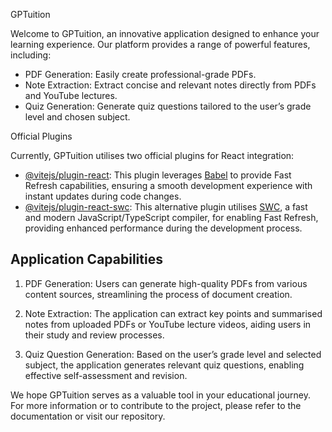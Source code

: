 GPTuition

Welcome to GPTuition, an innovative application designed to enhance your learning experience. Our platform provides a range of powerful features, including:

- PDF Generation: Easily create professional-grade PDFs.
- Note Extraction: Extract concise and relevant notes directly from PDFs and YouTube lectures.
- Quiz Generation: Generate quiz questions tailored to the user’s grade level and chosen subject.

Official Plugins

Currently, GPTuition utilises two official plugins for React integration:

- [@vitejs/plugin-react](https://github.com/vitejs/vite-plugin-react/blob/main/packages/plugin-react/README.md): This plugin leverages [Babel](https://babeljs.io/) to provide Fast Refresh capabilities, ensuring a smooth development experience with instant updates during code changes.
- [@vitejs/plugin-react-swc](https://github.com/vitejs/vite-plugin-react-swc): This alternative plugin utilises [SWC](https://swc.rs/), a fast and modern JavaScript/TypeScript compiler, for enabling Fast Refresh, providing enhanced performance during the development process.

## Application Capabilities

1. PDF Generation: Users can generate high-quality PDFs from various content sources, streamlining the process of document creation.
  
2. Note Extraction: The application can extract key points and summarised notes from uploaded PDFs or YouTube lecture videos, aiding users in their study and review processes.
  
3. Quiz Question Generation: Based on the user’s grade level and selected subject, the application generates relevant quiz questions, enabling effective self-assessment and revision.

We hope GPTuition serves as a valuable tool in your educational journey. For more information or to contribute to the project, please refer to the documentation or visit our repository.


